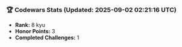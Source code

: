 ### 🏆 Codewars Stats (Updated: 2025-09-02 02:21:16 UTC)

- **Rank:** 8 kyu
- **Honor Points:** 3
- **Completed Challenges:** 1
